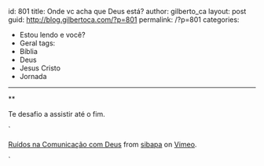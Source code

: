 id: 801
title: Onde vc acha que Deus está?
author: gilberto_ca
layout: post
guid: http://blog.gilbertoca.com/?p=801
permalink: /?p=801
categories:
  - Estou lendo e você?
  - Geral
tags:
  - Bíblia
  - Deus
  - Jesus Cristo
  - Jornada
---
<!-- google_ad_section_start -->

** 

Te desafio a assistir até o fim.

</strong>  
`<br />

<p><a href="http://vimeo.com/27206833">Ruídos na Comunicação com Deus</a> from <a href="http://vimeo.com/sibapa">sibapa</a> on <a href="http://vimeo.com">Vimeo</a>.</p>
<p>`

<!-- google_ad_section_end -->